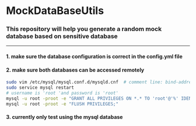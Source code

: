 # MockDataBaseUtils

### This repository will help you generate a random mock database based on sensitive database

---
#### 1. make sure the database configuration is correct in the config.yml file

#### 2. make sure both databases can be accessed remotely
```bash
sudo vim /etc/mysql/mysql.conf.d/mysqld.cnf  # comment line: bind-address = 0.0.0.0 in cnf file
sudo service mysql restart
# username is 'root 'and password is 'root'
mysql -u root -proot -e "GRANT ALL PRIVILEGES ON *.* TO 'root'@'%' IDENTIFIED BY 'root' with grant option;"
mysql -u root -proot -e "FLUSH PRIVILEGES;"
```

#### 3. currently only test using the mysql database

